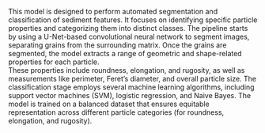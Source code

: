 This model is designed to perform automated segmentation and classification of sediment features.
It focuses on identifying specific particle properties and categorizing them into distinct classes.
The pipeline starts by using a U-Net-based convolutional neural network to segment images, separating grains from the surrounding matrix.
Once the grains are segmented, the model extracts a range of geometric and shape-related properties for each particle.  
These properties include roundness, elongation, and rugosity, as well as measurements like perimeter, Feret’s diameter, and overall particle size.
The classification stage employs several machine learning algorithms, including support vector machines (SVM), logistic regression, and Naive Bayes. 
The model is trained on a balanced dataset that ensures equitable representation across different particle categories (for roundness, elongation, and rugosity). 
